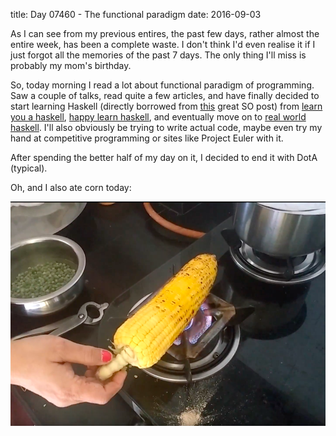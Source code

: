 title: Day 07460 - The functional paradigm
date: 2016-09-03

As I can see from my previous entires, the past few days, rather almost the entire week, has been a complete waste. I don't think I'd even realise it if I just forgot all the memories of the past 7 days. The only thing I'll miss is probably my mom's birthday.

So, today morning I read a lot about functional paradigm of programming. Saw a couple of talks, read quite a few articles, and have finally decided to start learning Haskell (directly borrowed from [this](http://stackoverflow.com/questions/1012573/getting-started-with-haskell) great SO post) from [learn you a haskell](learnyouahaskell.com), [happy learn haskell](http://www.happylearnhaskelltutorial.com/), and eventually move on to [real world haskell](http://book.realworldhaskell.org/). I'll also obviously be trying to write actual code, maybe even try my hand at competitive programming or sites like Project Euler with it.

After spending the better half of my day on it, I decided to end it with DotA (typical).

Oh, and I also ate corn today:

![corn](corn.png)